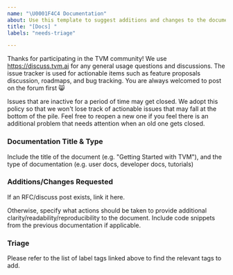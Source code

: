 ```yaml
---
name: "\U0001F4C4 Documentation"
about: Use this template to suggest additions and changes to the documentation. Find the list of label tags at TBD.
title: "[Docs] "
labels: "needs-triage"

---
```


Thanks for participating in the TVM community! We use https://discuss.tvm.ai for any general usage questions and discussions. The issue tracker is used for actionable items such as feature proposals discussion, roadmaps, and bug tracking.  You are always welcomed to post on the forum first :smile_cat:

Issues that are inactive for a period of time may get closed. We adopt this policy so that we won't lose track of actionable issues that may fall at the bottom of the pile. Feel free to reopen a new one if you feel there is an additional problem that needs attention when an old one gets closed.

### Documentation Title & Type

Include the title of the document (e.g. "Getting Started with TVM"), and the type of documentation (e.g. user docs, developer docs, tutorials)

### Additions/Changes Requested

If an RFC/discuss post exists, link it here.

Otherwise, specify what actions should be taken to provide additional clarity/readability/reproducibility to the document. Include code snippets from the previous documentation if applicable.

### Triage

Please refer to the list of label tags linked above to find the relevant tags to add. 

